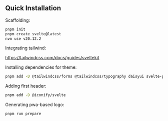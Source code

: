 ## Quick Installation

Scaffolding:

```bash
pnpm init
pnpm create svelte@latest
nvm use v20.12.2
```

Integrating tailwind:

https://tailwindcss.com/docs/guides/sveltekit

Installing dependencies for theme:

```bash
pnpm add -D @tailwindcss/forms @tailwindcss/typography daisyui svelte-preprocess postcss-load-config
```

Adding first header:

```bash
pnpm add -D @iconify/svelte
```

Generating pwa-based logo:
```bash
pnpm run prepare
```
